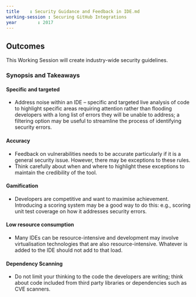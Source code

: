 ```yaml
---
title    : Security Guidance and Feedback in IDE.md
working-session : Securing GitHub Integrations
year		: 2017
---
```

## Outcomes

This Working Session will create industry-wide security guidelines.

### Synopsis and Takeaways

#### Specific and targeted
- Address noise within an IDE – specific and targeted live analysis of code to highlight specific areas requiring attention rather than flooding developers with a long list of errors they will be unable to address; a filtering option may be useful to streamline the process of identifying security errors.

#### Accuracy 
- Feedback on vulnerabilities needs to be accurate particularly if it is a general security issue. However, there may be exceptions to these rules.
- Think carefully about when and where to highlight these exceptions to maintain the credibility of the tool.

#### Gamification
- Developers are competitive and want to maximise achievement. Introducing a scoring system may be a good way to do this: e.g., scoring unit test coverage on how it addresses security errors. 

#### Low resource consumption
- Many IDEs can be resource-intensive and development may involve virtualisation technologies that are also resource-intensive. Whatever is added to the IDE should not add to that load.

#### Dependency Scanning
- Do not limit your thinking to the code the developers are writing; think about code included from third party libraries or dependencies such as CVE scanners.

